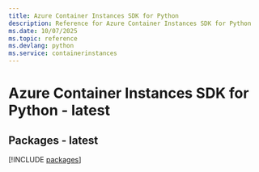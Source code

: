 ```yaml
---
title: Azure Container Instances SDK for Python
description: Reference for Azure Container Instances SDK for Python
ms.date: 10/07/2025
ms.topic: reference
ms.devlang: python
ms.service: containerinstances
---
```

# Azure Container Instances SDK for Python - latest
## Packages - latest
[!INCLUDE [packages](container-instances-index.md)]